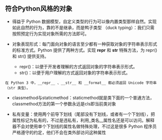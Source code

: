 ## 符合Python风格的对象

* 得益于 Python 数据模型，自定义类型的行为可以像内置类型那样自然。实现如此自然的行为，靠的不是继承，而是鸭子类型 （duck typing）：我们只需按照预定行为实现对象所需的方法即可。

* 对象表现形式：每门面向对象的语言至少都有一种获取对象的字符串表示形式的标准方式。Python 提供了两种方式。实现 __repr__ 和 __str__ 特殊方法，为 repr() 和 str() 提供支持。

    * repr()：以便于开发者理解的方式返回对象的字符串表示形式。
    * str()：以便于用户理解的方式返回对象的字符串表示形式。
```    
在 Python 3 中，__repr__ 、__str__ 和 __format__ 都必须返回 Unicode 字符串（str 类型）。
```

* classmethod与staticmethod：staticmethod就是类下面的一个普通方法，classmethod方法的第一个参数永远是cls即当前类对象

* 私有变量：使用两个前导下划线（尾部没有下划线，或者有一个下划线），把属性标记为私有的，不过是违私有，利用_类名__属性名还是可以访问。解释器不会对使用单个下划线的属性名做特殊处理，不过这是很多 Python 程序员严格遵守的约定，他们不会在类外部访问这种属性